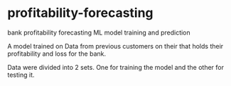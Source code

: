 # profitability-forecasting
bank profitability forecasting ML model training and prediction

A model trained on Data from previous customers on their that holds their profitability and loss for the bank.

Data were divided into 2 sets. One for training the model and the other for testing it.
